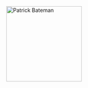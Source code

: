 <img src="https://github.com/user-attachments/assets/2ab402ba-c60b-400f-a2bd-7afaf41df83b" alt="Patrick Bateman" width="200" />
